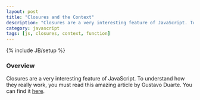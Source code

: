 ```yaml
---
layout: post
title: "Closures and the Context"
description: "Closures are a very interesting feature of JavaScript. To understand how they really work, you must read this amazing article by Gustavo Duarte. You can find it [here](http://duartes.org/gustavo/blog/post/closures-objects-heap/). "
category: javascript
tags: [js, closures, context, function]
---
```

{% include JB/setup %}

<!-- Overview -->
<h3>Overview</h3>

Closures are a very interesting feature of JavaScript. To understand how they really work, you must read this amazing article by Gustavo Duarte. You can find it [here](http://duartes.org/gustavo/blog/post/closures-objects-heap/). 